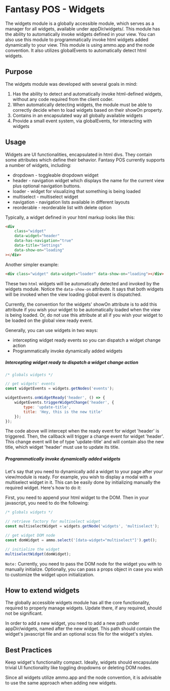 # Fantasy POS - Widgets

The widgets module is a globally accessible module, which serves as a manager for all widgets, available under appDir/widgets/. This module has the ability to automatically invoke widgets defined in your view. You can also use this module to programmatically invoke html widgets added dynamically to your view. This module is using ammo.app and the node convention. It also utilizes globalEvents to automatically detect html widgets.

## Purpose

The widgets module was developed with several goals in mind:

1. Has the ability to detect and automatically invoke html-defined widgets, without any code required from the client coder.
2. When automatically detecting widgets, the module must be able to correctly decide when to load widgets based on their showOn property.
2. Contains in an encapsulated way all globally available widgets
3. Provide a small event system, via globalEvents, for interacting with widgets

## Usage

Widgets are UI functionalities, encapsulated in html divs. They contain some attributes which define their behavior. Fantasy POS currently supports a number of widgets, including:

- dropdown - toggleable dropdown widget
- header - navigation widget which displays the name for the current view plus optional navigation buttons.
- loader - widget for visualizing that something is being loaded
- multiselect - multiselect widget
- navigation - navigation lists available in different layouts
- reorderable - reorderable list with delete option

Typically, a widget defined in your html markup looks like this:

```html
<div
    class="widget"
    data-widget="header"
    data-has-navigation="true"
    data-title="Settings"
    data-show-on="loading"
></div>
```

Another simpler example:

```html
<div class="widget" data-widget="loader" data-show-on="loading"></div>
```

These two `html` widgets will be automatically detected and invoked by the widgets module. Notice the `data-show-on` attribute. It says that both widgets will be invoked when the view loading global event is dispatched.

Currently, the convention for the widgets' showOn attribute is to add this attribute if you wish your widget to be automatically loaded when the view is being loaded. Or, do not use this attribute at all if you wish your widget to be loaded on the global view ready event.

Generally, you can use widgets in two ways:

- intercepting widget ready events so you can dispatch a widget change action
- Programmatically invoke dynamically added widgets

##### Intercepting widget ready to dispatch a widget change action

```javascript
/* globals widgets */

// get widgets' events
const widgetEvents = widgets.getNodes('events');

widgetEvents.onWidgetReady('header', () => {
    widgetEvents.triggerWidgetChange('header', {
        type: 'update-title',
        title: 'Hey, this is the new title'
    });
});
```

The code above will intercept when the ready event for widget 'header' is triggered. Then, the callback will trigger a change event for widget 'header'. This change event will be of type 'update-title' and will contain also the new title, which widget 'header' must use to update its title.

##### Programmatically invoke dynamically added widgets

Let's say that you need to dynamically add a widget to your page after your view/module is ready. For example, you wish to display a modal with a multiselect widget in it. This can be easily done by initializing manually the required widget. Here's how to do it:

First, you need to append your html widget to the DOM. Then in your javascript, you need to do the following:

```javascript
/* globals widgets */

// retrieve factory for multiselect widget
const multiselectWidget = widgets.getNode('widgets', 'multiselect');

// get widget DOM node
const domWidget = ammo.select('[data-widget="multiselect"]').get();

// initialize the widget
multiselectWidget(domWidget);
```

`Note:` Currently, you need to pass the DOM node for the widget you with to manually initialize. Optionally, you can pass a props object in case you wish to customize the widget upon initialization.

## How to extend widgets

The globally accessible widgets module has all the core functionality, required to properly manage widgets. Update there, if any required, should not be significant.

In order to add a new widget, you need to add a new path under appDir/widgets, named after the new widget. This path should contain the widget's javascript file and an optional scss file for the widget's styles.

## Best Practices

Keep widget's functionality compact. Ideally, widgets should encapsulate trivial UI functionality like toggling dropdowns or deleting DOM nodes.

Since all widgets utilize ammo.app and the node convention, it is advisable to use the same approach when adding new widgets.
